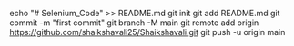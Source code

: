 echo "# Selenium_Code" >> README.md
git init
git add README.md
git commit -m "first commit"
git branch -M main
git remote add origin https://github.com/shaikshavali25/Shaikshavali.git
git push -u origin main
